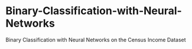 # Binary-Classification-with-Neural-Networks
Binary Classification with Neural Networks on the Census Income Dataset
